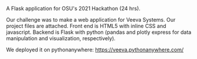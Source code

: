 A Flask application for OSU's 2021 Hackathon (24 hrs).

Our challenge was to make a web application for Veeva Systems.
Our project files are attached.
Front end is HTML5 with inline CSS and javascript.
Backend is Flask with python (pandas and plotly express for data manipulation and visualization, respectively).

We deployed it on pythonanywhere:
https://veeva.pythonanywhere.com/
